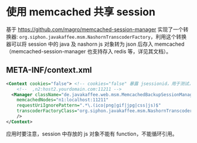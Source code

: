 # 使用 memcached 共享 session

基于 https://github.com/magro/memcached-session-manager 实现了一个转换器: `org.siphon.javakaffee.msm.NashornTranscoderFactory`，利用这个转换器可以将 session 中的 java 及 nashorn js 对象转为 json 后存入 memcached（memcached-session-manager 也支持存入 redis 等，详见其文档）。

## META-INF/context.xml
```xml
<Context cookies="false"> <!-- cookies="false" 暴露 jsessionid，用于测试，实际运行不要添加-->
	<!--  ,n2:host2.yourdomain.com:11211 -->
  <Manager className="de.javakaffee.web.msm.MemcachedBackupSessionManager"
    memcachedNodes="n1:localhost:11211"
    requestUriIgnorePattern=".*\.(ico|png|gif|jpg|css|js)$"
    transcoderFactoryClass="org.siphon.javakaffee.msm.NashornTranscoderFactory"
    />
</Context>
```

应用时要注意，session 中存放的 js 对象不能有 function，不能循环引用。
